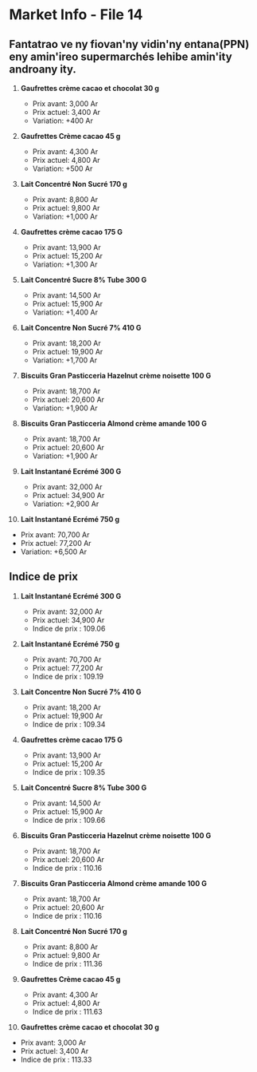# Market Info - File 14

## Fantatrao ve ny fiovan'ny vidin'ny entana(PPN) eny amin'ireo supermarchés lehibe amin'ity androany ity.

1. **Gaufrettes crème cacao et chocolat 30 g**
   - Prix avant: 3,000 Ar
   - Prix actuel: 3,400 Ar
   - Variation: +400 Ar

2. **Gaufrettes Crème cacao 45 g**
   - Prix avant: 4,300 Ar
   - Prix actuel: 4,800 Ar
   - Variation: +500 Ar

3. **Lait Concentré Non Sucré 170 g**
   - Prix avant: 8,800 Ar
   - Prix actuel: 9,800 Ar
   - Variation: +1,000 Ar

4. **Gaufrettes crème cacao 175 G**
   - Prix avant: 13,900 Ar
   - Prix actuel: 15,200 Ar
   - Variation: +1,300 Ar

5. **Lait Concentré Sucre 8% Tube 300 G**
   - Prix avant: 14,500 Ar
   - Prix actuel: 15,900 Ar
   - Variation: +1,400 Ar

6. **Lait Concentre Non Sucré 7% 410 G**
   - Prix avant: 18,200 Ar
   - Prix actuel: 19,900 Ar
   - Variation: +1,700 Ar

7. **Biscuits Gran Pasticceria Hazelnut crème noisette 100 G**
   - Prix avant: 18,700 Ar
   - Prix actuel: 20,600 Ar
   - Variation: +1,900 Ar

8. **Biscuits Gran Pasticceria Almond crème amande 100 G**
   - Prix avant: 18,700 Ar
   - Prix actuel: 20,600 Ar
   - Variation: +1,900 Ar

9. **Lait Instantané Ecrémé 300 G**
   - Prix avant: 32,000 Ar
   - Prix actuel: 34,900 Ar
   - Variation: +2,900 Ar

10. **Lait Instantané Ecrémé 750 g**
   - Prix avant: 70,700 Ar
   - Prix actuel: 77,200 Ar
   - Variation: +6,500 Ar



## Indice de prix

1. **Lait Instantané Ecrémé 300 G**
   - Prix avant: 32,000 Ar
   - Prix actuel: 34,900 Ar
   - Indice de prix : 109.06

2. **Lait Instantané Ecrémé 750 g**
   - Prix avant: 70,700 Ar
   - Prix actuel: 77,200 Ar
   - Indice de prix : 109.19

3. **Lait Concentre Non Sucré 7% 410 G**
   - Prix avant: 18,200 Ar
   - Prix actuel: 19,900 Ar
   - Indice de prix : 109.34

4. **Gaufrettes crème cacao 175 G**
   - Prix avant: 13,900 Ar
   - Prix actuel: 15,200 Ar
   - Indice de prix : 109.35

5. **Lait Concentré Sucre 8% Tube 300 G**
   - Prix avant: 14,500 Ar
   - Prix actuel: 15,900 Ar
   - Indice de prix : 109.66

6. **Biscuits Gran Pasticceria Hazelnut crème noisette 100 G**
   - Prix avant: 18,700 Ar
   - Prix actuel: 20,600 Ar
   - Indice de prix : 110.16

7. **Biscuits Gran Pasticceria Almond crème amande 100 G**
   - Prix avant: 18,700 Ar
   - Prix actuel: 20,600 Ar
   - Indice de prix : 110.16

8. **Lait Concentré Non Sucré 170 g**
   - Prix avant: 8,800 Ar
   - Prix actuel: 9,800 Ar
   - Indice de prix : 111.36

9. **Gaufrettes Crème cacao 45 g**
   - Prix avant: 4,300 Ar
   - Prix actuel: 4,800 Ar
   - Indice de prix : 111.63

10. **Gaufrettes crème cacao et chocolat 30 g**
   - Prix avant: 3,000 Ar
   - Prix actuel: 3,400 Ar
   - Indice de prix : 113.33

